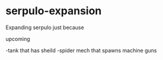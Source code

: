 # serpulo-expansion
Expanding serpulo just because 

upcoming 

-tank that has sheild
-spider mech that spawns machine guns

